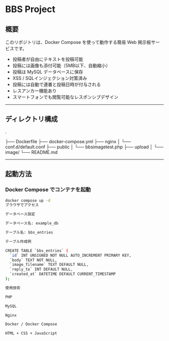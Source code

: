 # BBS Project

## 概要
このリポジトリは、Docker Compose を使って動作する簡易 Web 掲示板サービスです。  
- 投稿者が自由にテキストを投稿可能  
- 投稿には画像も添付可能（5MB以下、自動縮小）  
- 投稿は MySQL データベースに保存  
- XSS / SQLインジェクション対策済み  
- 投稿には自動で連番と投稿日時が付与される  
- レスアンカー機能あり  
- スマートフォンでも閲覧可能なレスポンシブデザイン  

---

## ディレクトリ構成
.

├── Dockerfile
├── docker-compose.yml
├── nginx
│ └── conf.d/default.conf
├── public
│ └── bbsimagetest.php
├── upload
│ └── image/
└── README.md

---

## 起動方法
###  Docker Compose でコンテナを起動
```bash
docker compose up -d
ブラウザでアクセス

データベース設定

データベース名: example_db

テーブル名: bbs_entries

テーブル作成例

CREATE TABLE `bbs_entries` (
  `id` INT UNSIGNED NOT NULL AUTO_INCREMENT PRIMARY KEY,
  `body` TEXT NOT NULL,
  `image_filename` TEXT DEFAULT NULL,
  `reply_to` INT DEFAULT NULL,
  `created_at` DATETIME DEFAULT CURRENT_TIMESTAMP
);

使用技術

PHP

MySQL 

Nginx

Docker / Docker Compose

HTML + CSS + JavaScript 
